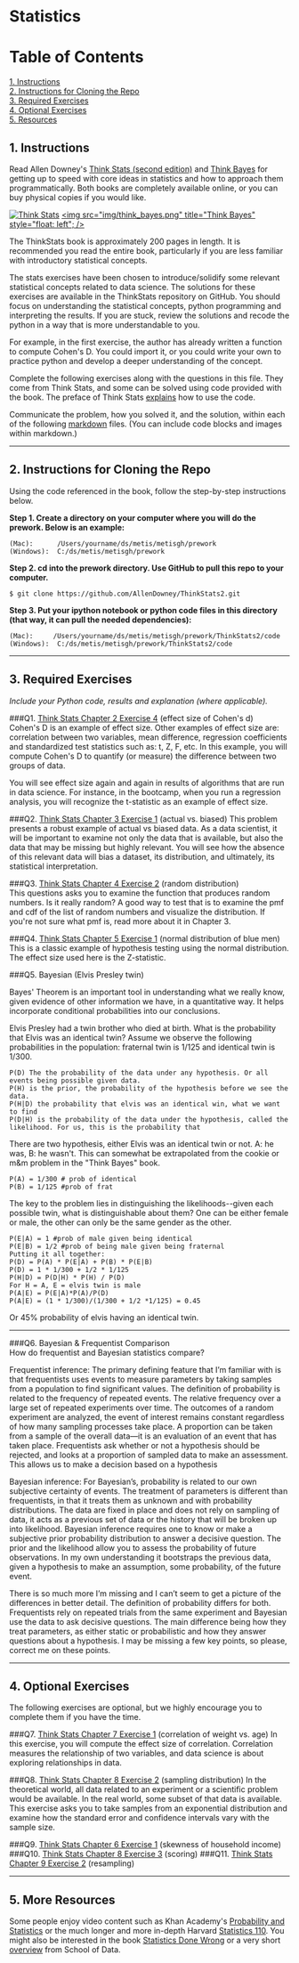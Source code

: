 # Statistics

# Table of Contents

[1. Instructions](#section-a)  
[2. Instructions for Cloning the Repo](#section-b)  
[3. Required Exercises](#section-c)  
[4. Optional Exercises](#section-d)  
[5. Resources](#section-e)

## <a name="section-a"></a>1.  Instructions

Read Allen Downey's [Think Stats (second edition)](http://greenteapress.com/thinkstats2/) and [Think Bayes](http://greenteapress.com/thinkbayes/) for getting up to speed with core ideas in statistics and how to approach them programmatically. Both books are completely available online, or you can buy physical copies if you would like.

[<img src="img/think_stats.jpg" title="Think Stats"/>](http://greenteapress.com/thinkstats2/)
[<img src="img/think_bayes.png" title="Think Bayes" style="float: left"; />](http://greenteapress.com/thinkbayes/) 

The ThinkStats book is approximately 200 pages in length.  It is recommended you read the entire book, particularly if you are less familiar with introductory statistical concepts.

The stats exercises have been chosen to introduce/solidify some relevant statistical concepts related to data science.  The solutions for these exercises are available in the ThinkStats repository on GitHub.  You should focus on understanding the statistical concepts, python programming and interpreting the results.  If you are stuck, review the solutions and recode the python in a way that is more understandable to you. 

For example, in the first exercise, the author has already written a function to compute Cohen's D.  You could import it, or you could write your own to practice python and develop a deeper understanding of the concept. 

Complete the following exercises along with the questions in this file. They come from Think Stats, and some can be solved using code provided with the book. The preface of Think Stats [explains](http://greenteapress.com/thinkstats2/html/thinkstats2001.html#toc2) how to use the code.  

Communicate the problem, how you solved it, and the solution, within each of the following [markdown](https://guides.github.com/features/mastering-markdown/) files. (You can include code blocks and images within markdown.)

---

## <a name="section-b"></a>2.  Instructions for Cloning the Repo 
Using the code referenced in the book, follow the step-by-step instructions below.  

**Step 1. Create a directory on your computer where you will do the prework.  Below is an example:**

```
(Mac):      /Users/yourname/ds/metis/metisgh/prework  
(Windows):  C:/ds/metis/metisgh/prework
```

**Step 2. cd into the prework directory.  Use GitHub to pull this repo to your computer.**

```
$ git clone https://github.com/AllenDowney/ThinkStats2.git
```

**Step 3.  Put your ipython notebook or python code files in this directory (that way, it can pull the needed dependencies):**

```
(Mac):     /Users/yourname/ds/metis/metisgh/prework/ThinkStats2/code  
(Windows):  C:/ds/metis/metisgh/prework/ThinkStats2/code
```

---


## <a name="section-c"></a>3.  Required Exercises

*Include your Python code, results and explanation (where applicable).*

###Q1. [Think Stats Chapter 2 Exercise 4](statistics/2-4-cohens_d.md) (effect size of Cohen's d)  
Cohen's D is an example of effect size.  Other examples of effect size are:  correlation between two variables, mean difference, regression coefficients and standardized test statistics such as: t, Z, F, etc. In this example, you will compute Cohen's D to quantify (or measure) the difference between two groups of data.   

You will see effect size again and again in results of algorithms that are run in data science.  For instance, in the bootcamp, when you run a regression analysis, you will recognize the t-statistic as an example of effect size.

###Q2. [Think Stats Chapter 3 Exercise 1](statistics/3-1-actual_biased.md) (actual vs. biased)
This problem presents a robust example of actual vs biased data.  As a data scientist, it will be important to examine not only the data that is available, but also the data that may be missing but highly relevant.  You will see how the absence of this relevant data will bias a dataset, its distribution, and ultimately, its statistical interpretation.

###Q3. [Think Stats Chapter 4 Exercise 2](statistics/4-2-random_dist.md) (random distribution)  
This questions asks you to examine the function that produces random numbers.  Is it really random?  A good way to test that is to examine the pmf and cdf of the list of random numbers and visualize the distribution.  If you're not sure what pmf is, read more about it in Chapter 3.  

###Q4. [Think Stats Chapter 5 Exercise 1](statistics/5-1-blue_men.md) (normal distribution of blue men)
This is a classic example of hypothesis testing using the normal distribution.  The effect size used here is the Z-statistic. 



###Q5. Bayesian (Elvis Presley twin) 

Bayes' Theorem is an important tool in understanding what we really know, given evidence of other information we have, in a quantitative way.  It helps incorporate conditional probabilities into our conclusions.

Elvis Presley had a twin brother who died at birth.  What is the probability that Elvis was an identical twin? Assume we observe the following probabilities in the population: fraternal twin is 1/125 and identical twin is 1/300.  
```
P(D) The the probability of the data under any hypothesis. Or all events being possible given data.
P(H) is the prior, the probability of the hypothesis before we see the data.
P(H|D) the probability that elvis was an identical win, what we want to find
P(D|H) is the probability of the data under the hypothesis, called the likelihood. For us, this is the probability that 
```
There are two hypothesis, either Elvis was an identical twin or not. A: he was, B: he wasn't. This can somewhat be extrapolated from the cookie or m&m problem in the "Think Bayes" book.
```
P(A) = 1/300 # prob of identical
P(B) = 1/125 #prob of frat
```
The key to the problem lies in distinguishing the likelihoods--given each possible twin, what is distinguishable about them?
One can be either female or male, the other can only be the same gender as the other. 
```
P(E|A) = 1 #prob of male given being identical
P(E|B) = 1/2 #prob of being male given being fraternal
Putting it all together:
P(D) = P(A) * P(E|A) + P(B) * P(E|B)
P(D) = 1 * 1/300 + 1/2 * 1/125
P(H|D) = P(D|H) * P(H) / P(D) 
For H = A, E = elvis twin is male
P(A|E) = P(E|A)*P(A)/P(D)
P(A|E) = (1 * 1/300)/(1/300 + 1/2 *1/125) = 0.45 
```
Or 45% probability of elvis having an identical twin.



---
###Q6. Bayesian &amp; Frequentist Comparison  
How do frequentist and Bayesian statistics compare?

Frequentist inference:
The primary defining feature that I’m familiar with is that frequentists uses events to measure parameters by taking samples from a population to find significant values.
The definition of probability is related to the frequency of repeated events. The relative frequency over a large set of repeated experiments over time. The outcomes of a random experiment are analyzed, the event of interest remains constant regardless of how many sampling processes take place. A proportion can be taken from a sample of the overall data—it is an evaluation of an event that has taken place. Frequentists ask whether or not a hypothesis should be rejected, and looks at a proportion of sampled data to make an assessment. This allows us to make a decision based on a hypothesis 

Bayesian inference:
For Bayesian’s, probability is related to our own subjective certainty of events. The treatment of parameters is different than frequentists, in that it treats them as unknown and with probability distributions. The data are fixed in place and does not rely on sampling of data, it acts as a previous set of data or the history that will be broken up into likelihood. Bayesian inference requires one to know or make a subjective prior probability distribution to answer a decisive question. The prior and the likelihood allow you to assess the probability of future observations. In my own understanding it bootstraps the previous data, given a hypothesis to make an assumption, some probability, of the future event.

There is so much more I’m missing and I can’t seem to get a picture of the differences in better detail. The definition of probability differs for both. Frequentists rely on repeated trials from the same experiment and Bayesian use the data to ask decisive questions. The main difference being how they treat parameters, as either static or probabilistic and how they answer questions about a hypothesis. I may be missing a few key points, so please, correct me on these points.




---

## <a name="section-d"></a>4.  Optional Exercises

The following exercises are optional, but we highly encourage you to complete them if you have the time.

###Q7. [Think Stats Chapter 7 Exercise 1](statistics/7-1-weight_vs_age.md) (correlation of weight vs. age)
In this exercise, you will compute the effect size of correlation.  Correlation measures the relationship of two variables, and data science is about exploring relationships in data.    

###Q8. [Think Stats Chapter 8 Exercise 2](statistics/8-2-sampling_dist.md) (sampling distribution)
In the theoretical world, all data related to an experiment or a scientific problem would be available.  In the real world, some subset of that data is available.  This exercise asks you to take samples from an exponential distribution and examine how the standard error and confidence intervals vary with the sample size.

###Q9. [Think Stats Chapter 6 Exercise 1](statistics/6-1-household_income.md) (skewness of household income)
###Q10. [Think Stats Chapter 8 Exercise 3](statistics/8-3-scoring.md) (scoring)
###Q11. [Think Stats Chapter 9 Exercise 2](statistics/9-2-resampling.md) (resampling)

---

## <a name="section-e"></a>5.  More Resources

Some people enjoy video content such as Khan Academy's [Probability and Statistics](https://www.khanacademy.org/math/probability) or the much longer and more in-depth Harvard [Statistics 110](https://www.youtube.com/playlist?list=PL2SOU6wwxB0uwwH80KTQ6ht66KWxbzTIo). You might also be interested in the book [Statistics Done Wrong](http://www.statisticsdonewrong.com/) or a very short [overview](http://schoolofdata.org/handbook/courses/the-math-you-need-to-start/) from School of Data.








